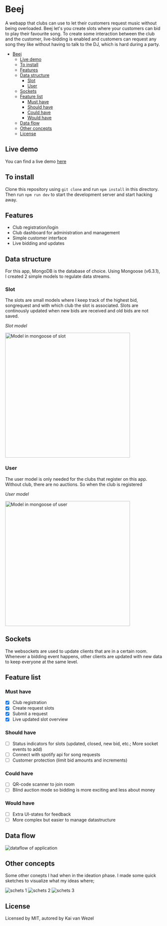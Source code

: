 # Beej

A webapp that clubs can use to let their customers request music without being overloaded. Beej let's you create slots where your customers can bid to play their favourite song. To create some interaction between the club and the customer, live-bidding is enabled and customers can request any song they like without having to talk to the DJ, which is hard during a party.

- [Beej](#beej)
  - [Live demo](#live-demo)
  - [To install](#to-install)
  - [Features](#features)
  - [Data structure](#data-structure)
    - [Slot](#slot)
    - [User](#user)
  - [Sockets](#sockets)
  - [Feature list](#feature-list)
    - [Must have](#must-have)
    - [Should have](#should-have)
    - [Could have](#could-have)
    - [Would have](#would-have)
  - [Data flow](#data-flow)
  - [Other concepts](#other-concepts)
  - [License](#license)

## Live demo

You can find a live demo [here](https://beej-rtw.herokuapp.com/)

## To install

Clone this repository using `git clone` and run `npm install` in this directory. Then run `npm run dev` to start the development server and start hacking away.

## Features

- Club registration/login
- Club dashboard for administration and management
- Simple customer interface
- Live bidding and updates

## Data structure

For this app, MongoDB is the database of choice. Using Mongoose (v6.3.1), I created 2 simple models to regulate data streams.

### Slot

The slots are small models where I keep track of the highest bid, songrequest and with which club the slot is associated. Slots are continously updated when new bids are received and old bids are not saved.

_Slot model_

<img src="./img/Slot.png" alt="Model in mongoose of slot" width="400px">

### User

The user model is only needed for the clubs that register on this app. Without club, there are no auctions. So when the club is registered

_User model_

<img src="./img/User.png" alt="Model in mongoose of user" width="400px">

## Sockets

The websockets are used to update clients that are in a certain room. Whenever a bidding event happens, other clients are updated with new data to keep everyone at the same level.

## Feature list

### Must have

- [x] Club registration
- [x] Create request slots
- [x] Submit a request
- [x] Live updated slot overview

### Should have

- [ ] Status indicators for slots (updated, closed, new bid, etc.; More socket events to add)
- [ ] Connect with spotify api for song requests
- [ ] Customer protection (limit bid amounts and increments)

### Could have

- [ ] QR-code scanner to join room
- [ ] Blind auction mode so bidding is more exciting and less about money

### Would have

- [ ] Extra UI-states for feedback
- [ ] More complex but easier to manage datastructure

## Data flow

![dataflow of application](img/dataflow.jpeg)

## Other concepts

Some other conepts I had when in the ideation phase. I made some quick sketches to visualize what my ideas where;

![schets 1](./img/schets1.JPG)
![schets 2](./img/schets2.JPG)
![schets 3](./img/schets3.JPG)

## License

Licensed by MIT, autored by Kai van Wezel
